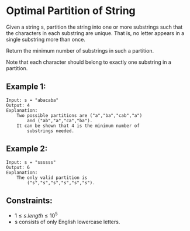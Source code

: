 # Optimal Partition of String

Given a string s, partition the string into one or more substrings such that  
the characters in each substring are unique. That is, no letter appears in a  
single substring more than once.

Return the minimum number of substrings in such a partition.

Note that each character should belong to exactly one substring in a partition.

 

## Example 1:

    Input: s = "abacaba"
    Output: 4
    Explanation:
        Two possible partitions are ("a","ba","cab","a") 
            and ("ab","a","ca","ba").
        It can be shown that 4 is the minimum number of 
            substrings needed.

## Example 2:

    Input: s = "ssssss"
    Output: 6
    Explanation:
        The only valid partition is 
            ("s","s","s","s","s","s").
    
 

## Constraints:

* $1 \le s.length \le 10^5$
* s consists of only English lowercase letters.

